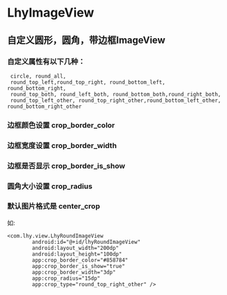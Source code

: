 # LhyImageView
## 自定义圆形，圆角，带边框ImageView

### 自定义属性有以下几种：
```
 circle, round_all,
 round_top_left,round_top_right, round_bottom_left, round_bottom_right,
 round_top_both, round_left_both, round_bottom_both,round_right_both,
 round_top_left_other, round_top_right_other,round_bottom_left_other, round_bottom_right_other
```
### 边框颜色设置 crop_border_color
### 边框宽度设置 crop_border_width
### 边框是否显示 crop_border_is_show
### 圆角大小设置 crop_radius

### 默认图片格式是 center_crop

如:
```
<com.lhy.view.LhyRoundImageView
        android:id="@+id/lhyRoundImageView"
        android:layout_width="200dp"
        android:layout_height="100dp"
        app:crop_border_color="#858784"
        app:crop_border_is_show="true"
        app:crop_border_width="3dp"
        app:crop_radius="15dp"
        app:crop_type="round_top_right_other" />
```
